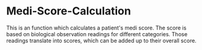 # Medi-Score-Calculation
This is an function which calculates a patient's medi score. The score is based on biological observation readings for different categories. Those readings translate into scores, which can be added up to their overall score.
